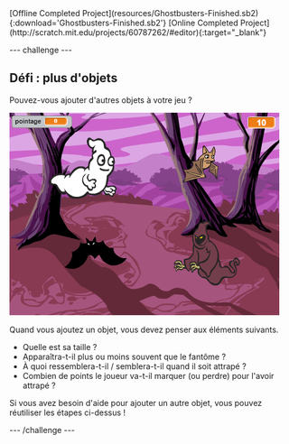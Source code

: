 <div class="p-hero-buttons">
  [Offline Completed Project](resources/Ghostbusters-Finished.sb2){:download='Ghostbusters-Finished.sb2'}
  [Online Completed Project](http://scratch.mit.edu/projects/60787262/#editor){:target="_blank"}
</div>

\--- challenge \---

## Défi : plus d'objets

Pouvez-vous ajouter d'autres objets à votre jeu ?

![screenshot](images/ghost-final.png)

Quand vous ajoutez un objet, vous devez penser aux éléments suivants.

+ Quelle est sa taille ?
+ Apparaîtra-t-il plus ou moins souvent que le fantôme ?
+ À quoi ressemblera-t-il / semblera-t-il quand il soit attrapé ?
+ Combien de points le joueur va-t-il marquer (ou perdre) pour l'avoir attrapé ?

Si vous avez besoin d'aide pour ajouter un autre objet, vous pouvez réutiliser les étapes ci-dessus !

\--- /challenge \---